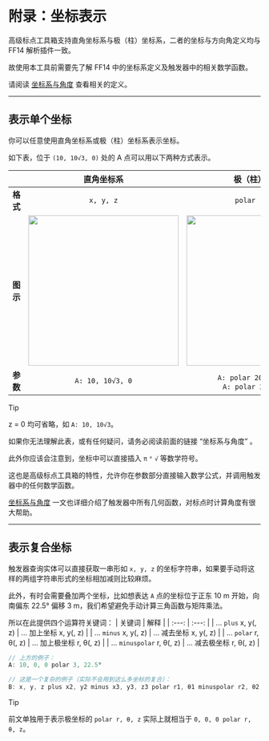 # 附录：坐标表示

高级标点工具箱支持直角坐标系与极（柱）坐标系，二者的坐标与方向角定义均与 FF14 解析插件一致。

故使用本工具前需要先了解 FF14 中的坐标系定义及触发器中的相关数学函数。

请阅读 [坐标系与角度](./Triggernometry%20触发器写作指南/坐标系与角度.md) 查看相关的定义。

---

## 表示单个坐标

你可以任意使用直角坐标系或极（柱）坐标系表示坐标。

如下表，位于 `(10, 10√3, 0)` 处的 A 点可以用以下两种方式表示。

|     |直角坐标系|极（柱）坐标系|
|:---:|:---:|:---:|
|**格式**|`x, y, z`|`polar r, θ, z`|
|**图示**|<img src="https://github.com/user-attachments/assets/c80126dc-64c1-49a8-8e46-609fa931b449" height="300">|<img src="https://github.com/user-attachments/assets/17d5a528-c174-4502-b5e0-9f7fc77f1391" height="300">|
|**参数**|`A: 10, 10√3, 0`|`A: polar 20, 30°, 0` 或 <br /> `A: polar 20, π/6, 0`|

> [!TIP]
> 
> z = 0 均可省略，如 `A: 10, 10√3`。
>
> 如果你无法理解此表，或有任何疑问，请务必阅读前面的链接 “坐标系与角度” 。

此外你应该会注意到，坐标中可以直接插入 `π` `°` `√` 等数学符号。

这也是高级标点工具箱的特性，允许你在参数部分直接输入数学公式，并调用触发器中的任何数学函数。

[坐标系与角度](./Triggernometry%20触发器写作指南/坐标系与角度.md) 一文也详细介绍了触发器中所有几何函数，对标点时计算角度有很大帮助。

---

## 表示复合坐标

触发器查询实体可以直接获取一串形如 `x, y, z` 的坐标字符串，如果要手动将这样的两组字符串形式的坐标相加减则比较麻烦。

此外，有时会需要叠加两个坐标，比如想表达 `A` 点的坐标位于正东 10 m 开始，向南偏东 22.5° 偏移 3 m，我们希望避免手动计算三角函数与矩阵乘法。

所以在此提供四个运算符关键词：
| 关键词 | 解释 |
| :---: | :---: |
| ... `plus` x, y(, z) | ... 加上坐标 x, y(, z) |
| ... `minus` x, y(, z) | ... 减去坐标 x, y(, z) |
| ... `polar` r, θ(, z) | ... 加上极坐标 r, θ(, z) |
| ... `minuspolar` r, θ(, z) | ... 减去极坐标 r, θ(, z) |

```javascript
// 上方的例子：
A: 10, 0, 0 polar 3, 22.5°

// 这是一个复杂的例子（实际不会用到这么多坐标的复合）：
B: x, y, z plus x2, y2 minus x3, y3, z3 polar r1, θ1 minuspolar r2, θ2, z2
```

> [!TIP]
> 前文单独用于表示极坐标的 `polar r, θ, z` 实际上就相当于 `0, 0, 0 polar r, θ, z`。
